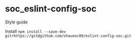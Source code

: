 # soc_eslint-config-soc
Style guide



Install
`npm install --save-dev git+https://git@github.com/shaunoc09/eslint-config-soc.git`


